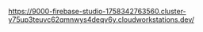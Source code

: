 https://9000-firebase-studio-1758342763560.cluster-y75up3teuvc62qmnwys4deqv6y.cloudworkstations.dev/
